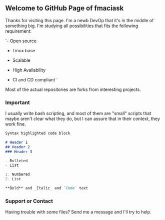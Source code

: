 ## Welcome to GitHub Page of fmaciask

Thanks for visiting this page.
I'm a newb DevOp that it's in the middle of something big. I'm studying all possibilities that fits the following requirement:

`- Open source

- Linux base

- Scalable

- High Availability

- CI and CD compliant
`

Most of the actual repositories are forks from interesting projects. 

### Important

I usually write bash scripting, and most of them are "small" scripts that maybe aren't clear what they do, but I can assure that in their context, they work fine.

```markdown
Syntax highlighted code block

# Header 1
## Header 2
### Header 3

- Bulleted
- List

1. Numbered
2. List

**Bold** and _Italic_ and `Code` text


```


### Support or Contact

Having trouble with some files? Send me a message and I'll try to help.
